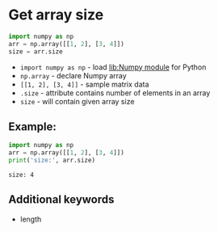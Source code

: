 # Get array size

```python
import numpy as np
arr = np.array([[1, 2], [3, 4]])
size = arr.size
```

- `import numpy as np` - load [lib:Numpy module](/python-numpy/how-to-install-python-numpy-lib) for Python
- `np.array` - declare Numpy array
- `[[1, 2], [3, 4]]` - sample matrix data
- `.size` - attribute contains number of elements in an array
- `size` - will contain given array size

## Example: 
```python
import numpy as np
arr = np.array([[1, 2], [3, 4]])
print('size:', arr.size)
```
```
size: 4

```

## Additional keywords
- length

